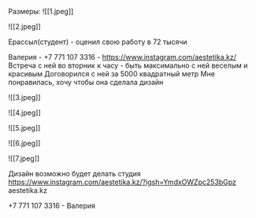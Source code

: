 Размеры:
![[1.jpeg]]

![[2.jpeg]]


Ерассыл(студент) - оценил свою работу в 72 тысячи

Валерия - +7 771 107 3316 - https://www.instagram.com/aestetika.kz/
Встреча с ней во вторник к часу - быть максимально с ней веселым и красивым
Договорился с ней за 5000 квадратный метр
Мне понравилась, хочу чтобы она сделала дизайн


![[3.jpeg]]

![[4.jpeg]]

![[5.jpeg]]

![[6.jpeg]]

![[7.jpeg]]


Дизайн возможно будет делать студия 
https://www.instagram.com/aestetika.kz/?igsh=YmdxOWZpc253bGpz
aestetika.kz

+7 771 107 3316 - Валерия





